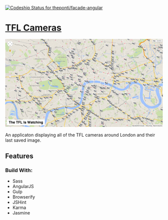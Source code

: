 [ ![Codeship Status for theponti/facade-angular](https://codeship.com/projects/740ef6a0-7505-0132-8185-6662d475f668/status?branch=master)](https://codeship.com/projects/55110)

# [TFL Cameras](https://tflcameras.firebaseapp.com/)

![Screenshot](build/tfl_screenshot.png)

An applicaton displaying all of the TFL cameras around London and their last saved image.

## Features

### Build With:
* Sass
* AngularJS
* Gulp
* Browserify
* JSHint
* Karma
* Jasmine
